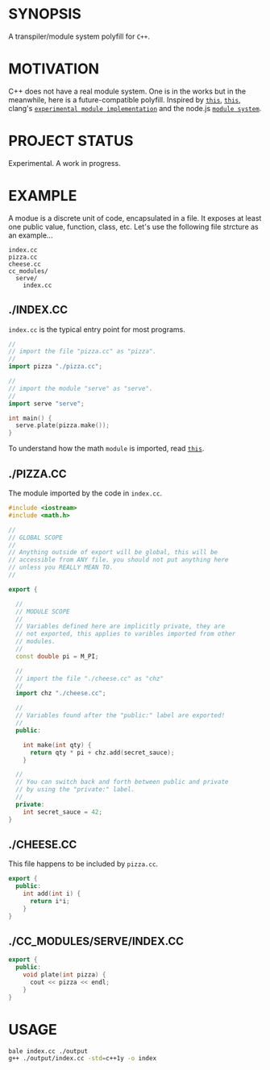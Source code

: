 # SYNOPSIS
A transpiler/module system polyfill for `C++`.


# MOTIVATION
C++ does not have a real module system. One is in the works but in the
meanwhile, here is a future-compatible polyfill. Inspired by 
[`this`](http://www.open-std.org/jtc1/sc22/wg21/docs/papers/2006/n2073.pdf), 
[`this`](http://isocpp.org/files/papers/n4214.pdf), clang's 
[`experimental module implementation`](http://clang.llvm.org/docs/Modules.html)
and the node.js [`module system`](http://nodejs.org/api/modules.html).


# PROJECT STATUS
Experimental. A work in progress.


# EXAMPLE
A modue is a discrete unit of code, encapsulated in a file. It exposes at 
least one public value, function, class, etc. Let's use the following file 
strcture as an example...

```
index.cc
pizza.cc
cheese.cc
cc_modules/
  serve/
    index.cc
```


## ./INDEX.CC
`index.cc` is the typical entry point for most programs.

```cpp
//
// import the file "pizza.cc" as "pizza".
//
import pizza "./pizza.cc";

//
// import the module "serve" as "serve".
//
import serve "serve";

int main() {
  serve.plate(pizza.make());
}
```
To understand how the math `module` is imported, read 
[`this`](http://nodejs.org/api/modules.html#modules_loading_from_node_modules_folders).


## ./PIZZA.CC
The module imported by the code in `index.cc`.

```cpp
#include <iostream>
#include <math.h>

//
// GLOBAL SCOPE
//
// Anything outside of export will be global, this will be 
// accessible from ANY file. you should not put anything here 
// unless you REALLY MEAN TO.
//

export {

  //
  // MODULE SCOPE
  //
  // Variables defined here are implicitly private, they are
  // not exported, this applies to varibles imported from other 
  // modules.
  //
  const double pi = M_PI;

  //
  // import the file "./cheese.cc" as "chz"
  //
  import chz "./cheese.cc";

  //
  // Variables found after the "public:" label are exported!
  //
  public:

    int make(int qty) {
      return qty * pi + chz.add(secret_sauce);
    }

  //
  // You can switch back and forth between public and private
  // by using the "private:" label.
  //
  private:
    int secret_sauce = 42;
}
```


## ./CHEESE.CC
This file happens to be included by `pizza.cc`.

```cpp
export {
  public:
    int add(int i) {
      return i*i;
    }
}
```


## ./CC_MODULES/SERVE/INDEX.CC
```cpp
export {
  public:
    void plate(int pizza) {
      cout << pizza << endl;
    }
}
```


# USAGE
```bash
bale index.cc ./output
g++ ./output/index.cc -std=c++1y -o index
```


